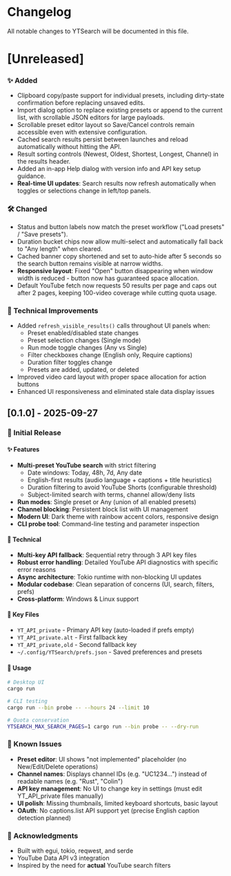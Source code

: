 # Changelog

All notable changes to YTSearch will be documented in this file.

# [Unreleased]

### ✨ Added
- Clipboard copy/paste support for individual presets, including dirty-state confirmation before replacing unsaved edits.
- Import dialog option to replace existing presets or append to the current list, with scrollable JSON editors for large payloads.
- Scrollable preset editor layout so Save/Cancel controls remain accessible even with extensive configuration.
- Cached search results persist between launches and reload automatically without hitting the API.
- Result sorting controls (Newest, Oldest, Shortest, Longest, Channel) in the results header.
- Added an in-app Help dialog with version info and API key setup guidance.
- **Real-time UI updates**: Search results now refresh automatically when toggles or selections change in left/top panels.

### 🛠️ Changed
- Status and button labels now match the preset workflow ("Load presets" / "Save presets").
- Duration bucket chips now allow multi-select and automatically fall back to "Any length" when cleared.
- Cached banner copy shortened and set to auto-hide after 5 seconds so the search button remains visible at narrow widths.
- **Responsive layout**: Fixed "Open" button disappearing when window width is reduced - button now has guaranteed space allocation.
- Default YouTube fetch now requests 50 results per page and caps out after 2 pages, keeping 100-video coverage while cutting quota usage.

### 🔧 Technical Improvements
- Added `refresh_visible_results()` calls throughout UI panels when:
  - Preset enabled/disabled state changes
  - Preset selection changes (Single mode)
  - Run mode toggle changes (Any vs Single)
  - Filter checkboxes change (English only, Require captions)
  - Duration filter toggles change
  - Presets are added, updated, or deleted
- Improved video card layout with proper space allocation for action buttons
- Enhanced UI responsiveness and eliminated stale data display issues

## [0.1.0] - 2025-09-27

### 🎉 Initial Release

#### ✨ Features
- **Multi-preset YouTube search** with strict filtering
  - Date windows: Today, 48h, 7d, Any date
  - English-first results (audio language + captions + title heuristics)
  - Duration filtering to avoid YouTube Shorts (configurable threshold)
  - Subject-limited search with terms, channel allow/deny lists
- **Run modes**: Single preset or Any (union of all enabled presets)
- **Channel blocking**: Persistent block list with UI management
- **Modern UI**: Dark theme with rainbow accent colors, responsive design
- **CLI probe tool**: Command-line testing and parameter inspection

#### 🔧 Technical
- **Multi-key API fallback**: Sequential retry through 3 API key files
- **Robust error handling**: Detailed YouTube API diagnostics with specific error reasons
- **Async architecture**: Tokio runtime with non-blocking UI updates
- **Modular codebase**: Clean separation of concerns (UI, search, filters, prefs)
- **Cross-platform**: Windows & Linux support

#### 📁 Key Files
- `YT_API_private` - Primary API key (auto-loaded if prefs empty)
- `YT_API_private.alt` - First fallback key  
- `YT_API_private,old` - Second fallback key
- `~/.config/YTSearch/prefs.json` - Saved preferences and presets

#### 🚀 Usage
```bash
# Desktop UI
cargo run

# CLI testing
cargo run --bin probe -- --hours 24 --limit 10

# Quota conservation
YTSEARCH_MAX_SEARCH_PAGES=1 cargo run --bin probe -- --dry-run
```

### 🐛 Known Issues
- **Preset editor**: UI shows "not implemented" placeholder (no New/Edit/Delete operations)
- **Channel names**: Displays channel IDs (e.g. "UC1234...") instead of readable names (e.g. "Rust", "Colin")
- **API key management**: No UI to change key in settings (must edit YT_API_private files manually)
- **UI polish**: Missing thumbnails, limited keyboard shortcuts, basic layout
- **OAuth**: No captions.list API support yet (precise English caption detection planned)

### 🙏 Acknowledgments  
- Built with egui, tokio, reqwest, and serde
- YouTube Data API v3 integration
- Inspired by the need for **actual** YouTube search filters
